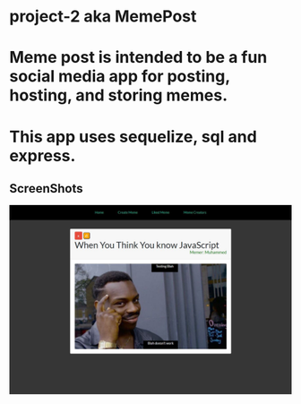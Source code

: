 # project-2 aka MemePost
# Meme post is intended to be a fun social media app for posting, hosting, and storing memes. 
# This app uses sequelize, sql and express.
## ScreenShots

![](images/meme-post.JPG)
